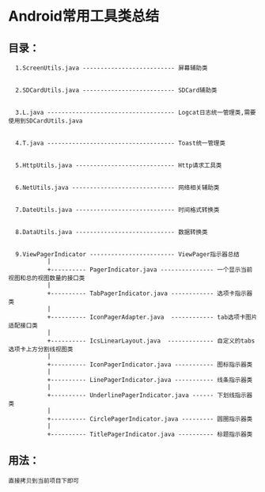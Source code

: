 
# Android常用工具类总结

## 目录：
   
      1.ScreenUtils.java -------------------------- 屏幕辅助类 

       
      2.SDCardUtils.java -------------------------- SDCard辅助类
      

      3.L.java ------------------------------------ Logcat日志统一管理类,需要使用到SDCardUtils.java
      

      4.T.java ------------------------------------ Toast统一管理类

    
      5.HttpUtils.java ---------------------------- Http请求工具类


      6.NetUtils.java ----------------------------- 网络相关辅助类

     
      7.DateUtils.java ---------------------------- 时间格式转换类
      
      
      8.DataUtils.java ---------------------------- 数据转换类


      9.ViewPagerIndicator ------------------------ ViewPager指示器总结
	           | 
	           +---------- PagerIndicator.java --------------- 一个显示当前视图和总的视图数量的接口类   
	           |   
               +---------- TabPagerIndicator.java ------------ 选项卡指示器类    
               |
               +---------- IconPagerAdapter.java  ------------ tab选项卡图片适配接口类 
               |
               +---------- IcsLinearLayout.java  ------------- 自定义的tabs选项卡上方分割线视图类  
               |
               +---------- IconPagerIndicator.java ----------- 图标指示器类
               |
               +---------- LinePagerIndicator.java ----------- 线条指示器类  
               |
               +---------- UnderlinePagerIndicator.java ------ 下划线指示器类
               |
               +---------- CirclePagerIndicator.java --------- 圆圈指示器类      
               |
               +---------- TitlePagerIndicator.java ---------- 标题指示器类      









## 用法：
    直接拷贝到当前项目下即可
